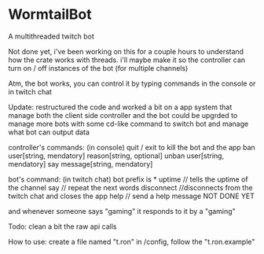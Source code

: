 # WormtailBot
A multithreaded twitch bot 

Not done yet, i've been working on this for a couple hours to understand how the crate works with threads.
i'll maybe make it so the controller can turn on / off instances of the bot (for multiple channels)

Atm, the bot works, you can control it by typing commands in the console or in twitch chat

Update:
restructured the code and worked a bit on a app system that manage both the client side controller and the bot
could be upgrded to manage more bots with some cd-like command to switch bot and manage what bot can output data

controller's commands: (in console)
quit / exit to kill the bot and the app
ban user[string, mendatory] reason[string, optional]
unban user[string, mendatory]
say message[string, mendatory]

bot's command: (in twitch chat) bot prefix is *
uptime      // tells the uptime of the channel
say         // repeat the next words
disconnect  //disconnects from the twitch chat and closes the app
help        // send a help message NOT DONE YET

and whenever someone says "gaming" it responds to it by a "gaming"


Todo:
clean a bit the raw api calls


How to use:
create a file named "t.ron" in /config, follow the "t.ron.example"

